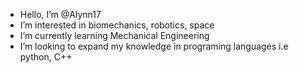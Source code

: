 - Hello, I’m @Alynn17
- I’m interested in biomechanics, robotics, space
- I’m currently learning Mechanical Engineering
- I’m looking to expand my knowledge in programing languages i.e python, C++

<!---
Alynn17/Alynn17 is a ✨ special ✨ repository because its `README.md` (this file) appears on your GitHub profile.
You can click the Preview link to take a look at your changes.
--->
